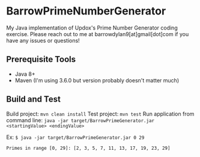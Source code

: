 # BarrowPrimeNumberGenerator
My Java implementation of Updox's Prime Number Generator coding exercise.
Please reach out to me at barrowdylan9[at]gmail[dot]com if you have any issues or questions!

## Prerequisite Tools
- Java 8+
- Maven (I'm using 3.6.0 but version probably doesn't matter much)

## Build and Test
Build project: `mvn clean install`
Test project: `mvn test`
Run application from command line: `java -jar target/BarrowPrimeGenerator.jar <startingValue> <endingValue>`

Ex: `$ java -jar target/BarrowPrimeGenerator.jar 0 29`

`Primes in range [0, 29]: [2, 3, 5, 7, 11, 13, 17, 19, 23, 29]`
